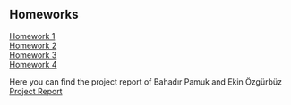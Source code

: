 ## Homeworks
[Homework 1](HW1.html)<br>
[Homework 2](HW2.html)<br>
[Homework 3](HW3.html)<br>
[Homework 4](HW4.html)<br>

Here you can find the project report of Bahadır Pamuk and Ekin Özgürbüz<br>
[Project Report](BahadirEkinProject.html)<br>
